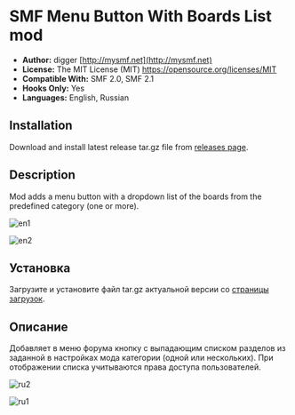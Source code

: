 # SMF Menu Button With Boards List mod
* **Author:** digger [http://mysmf.net](http://mysmf.net)
* **License:** The MIT License (MIT) https://opensource.org/licenses/MIT
* **Compatible With:** SMF 2.0, SMF 2.1
* **Hooks Only:** Yes
* **Languages:** English, Russian

## Installation  
Download and install latest release tar.gz file from [releases page](https://github.com/realdigger/SMF-Menu-Button-With-Boards-List/releases).

## Description
Mod adds a menu button with a dropdown list of the boards from the predefined category (one or more).

![en1](https://user-images.githubusercontent.com/1187218/27681655-0b8c038a-5cd1-11e7-9b41-03d6f964165a.png)

![en2](https://user-images.githubusercontent.com/1187218/27681656-0b8d1f04-5cd1-11e7-9d61-75896e8b87f2.png)


## Установка    
Загрузите и установите файл tar.gz актуальной версии со [страницы загрузок](https://github.com/realdigger/SMF-Menu-Button-With-Boards-List/releases).

## Описание
Добавляет в меню форума кнопку с выпадающим списком разделов из заданной в настройках мода категории (одной или нескольких). При отображении списка учитываются права доступа пользователей.

![ru2](https://user-images.githubusercontent.com/1187218/27681455-5a8e58c6-5cd0-11e7-81a7-879d86a64dda.png)

![ru1](https://user-images.githubusercontent.com/1187218/27681456-5a8f00fa-5cd0-11e7-886b-f289d8a97311.png)